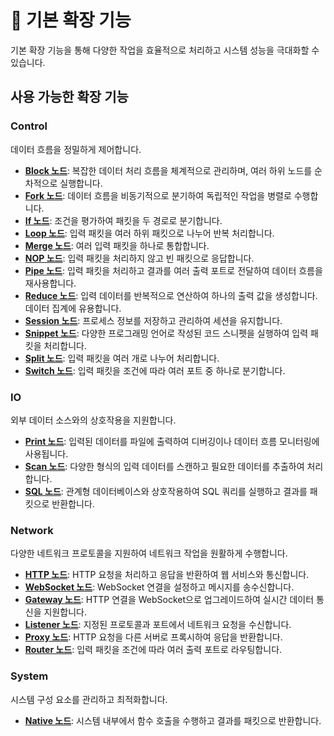 # 🔧 기본 확장 기능

기본 확장 기능을 통해 다양한 작업을 효율적으로 처리하고 시스템 성능을 극대화할 수 있습니다.

## 사용 가능한 확장 기능

### **Control**

데이터 흐름을 정밀하게 제어합니다.

- **[Block 노드](./docs/block_node_kr.md)**: 복잡한 데이터 처리 흐름을 체계적으로 관리하며, 여러 하위 노드를 순차적으로 실행합니다.
- **[Fork 노드](./docs/fork_node_kr.md)**: 데이터 흐름을 비동기적으로 분기하여 독립적인 작업을 병렬로 수행합니다.
- **[If 노드](./docs/if_node_kr.md)**: 조건을 평가하여 패킷을 두 경로로 분기합니다.
- **[Loop 노드](./docs/loop_node_kr.md)**: 입력 패킷을 여러 하위 패킷으로 나누어 반복 처리합니다.
- **[Merge 노드](./docs/merge_node_kr.md)**: 여러 입력 패킷을 하나로 통합합니다.
- **[NOP 노드](./docs/nop_node_kr.md)**: 입력 패킷을 처리하지 않고 빈 패킷으로 응답합니다.
- **[Pipe 노드](./docs/pipe_node_kr.md)**: 입력 패킷을 처리하고 결과를 여러 출력 포트로 전달하여 데이터 흐름을 재사용합니다.
- **[Reduce 노드](./docs/reduce_node_kr.md)**: 입력 데이터를 반복적으로 연산하여 하나의 출력 값을 생성합니다. 데이터 집계에 유용합니다.
- **[Session 노드](./docs/session_node_kr.md)**: 프로세스 정보를 저장하고 관리하여 세션을 유지합니다.
- **[Snippet 노드](./docs/snippet_node_kr.md)**: 다양한 프로그래밍 언어로 작성된 코드 스니펫을 실행하여 입력 패킷을 처리합니다.
- **[Split 노드](./docs/split_node_kr.md)**: 입력 패킷을 여러 개로 나누어 처리합니다.
- **[Switch 노드](./docs/switch_node_kr.md)**: 입력 패킷을 조건에 따라 여러 포트 중 하나로 분기합니다.

### **IO**

외부 데이터 소스와의 상호작용을 지원합니다.

- **[Print 노드](./docs/print_node_kr.md)**: 입력된 데이터를 파일에 출력하여 디버깅이나 데이터 흐름 모니터링에 사용됩니다.
- **[Scan 노드](./docs/scan_node_kr.md)**: 다양한 형식의 입력 데이터를 스캔하고 필요한 데이터를 추출하여 처리합니다.
- **[SQL 노드](./docs/sql_node_kr.md)**: 관계형 데이터베이스와 상호작용하여 SQL 쿼리를 실행하고 결과를 패킷으로 반환합니다.

### **Network**

다양한 네트워크 프로토콜을 지원하여 네트워크 작업을 원활하게 수행합니다.

- **[HTTP 노드](./docs/http_node_kr.md)**: HTTP 요청을 처리하고 응답을 반환하여 웹 서비스와 통신합니다.
- **[WebSocket 노드](./docs/websocket_node_kr.md)**: WebSocket 연결을 설정하고 메시지를 송수신합니다.
- **[Gateway 노드](./docs/gateway_node_kr.md)**: HTTP 연결을 WebSocket으로 업그레이드하여 실시간 데이터 통신을 지원합니다.
- **[Listener 노드](./docs/listener_node_kr.md)**: 지정된 프로토콜과 포트에서 네트워크 요청을 수신합니다.
- **[Proxy 노드](./docs/proxy_node_kr.md)**: HTTP 요청을 다른 서버로 프록시하여 응답을 반환합니다.
- **[Router 노드](./docs/router_node_kr.md)**: 입력 패킷을 조건에 따라 여러 출력 포트로 라우팅합니다.

### **System**

시스템 구성 요소를 관리하고 최적화합니다.

- **[Native 노드](./docs/native_node_kr.md)**: 시스템 내부에서 함수 호출을 수행하고 결과를 패킷으로 반환합니다.
